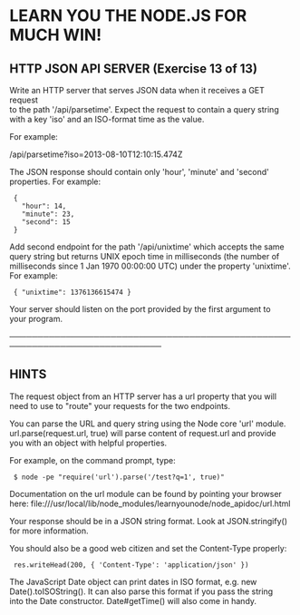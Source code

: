 # LEARN YOU THE NODE.JS FOR MUCH WIN!  

## HTTP JSON API SERVER (Exercise 13 of 13)  

  Write an HTTP server that serves JSON data when it receives a GET request  
  to the path '/api/parsetime'. Expect the request to contain a query string  
  with a key 'iso' and an ISO-format time as the value.  

  For example:  

  /api/parsetime?iso=2013-08-10T12:10:15.474Z  

  The JSON response should contain only 'hour', 'minute' and 'second'  
  properties. For example:  

     {  
       "hour": 14,  
       "minute": 23,  
       "second": 15  
     }  

  Add second endpoint for the path '/api/unixtime' which accepts the same  
  query string but returns UNIX epoch time in milliseconds (the number of  
  milliseconds since 1 Jan 1970 00:00:00 UTC) under the property 'unixtime'.  
  For example:  

     { "unixtime": 1376136615474 }  

  Your server should listen on the port provided by the first argument to  
  your program.  

 ─────────────────────────────────────────────────────────────────────────────  

## HINTS  

  The request object from an HTTP server has a url property that you will  
  need to use to "route" your requests for the two endpoints.  

  You can parse the URL and query string using the Node core 'url' module.  
  url.parse(request.url, true) will parse content of request.url and provide  
  you with an object with helpful properties.  

  For example, on the command prompt, type:  

     $ node -pe "require('url').parse('/test?q=1', true)"  

  Documentation on the url module can be found by pointing your browser  
  here: file:///usr/local/lib/node_modules/learnyounode/node_apidoc/url.html  

  Your response should be in a JSON string format. Look at JSON.stringify()  
  for more information.  

  You should also be a good web citizen and set the Content-Type properly:  

     res.writeHead(200, { 'Content-Type': 'application/json' })  

  The JavaScript Date object can print dates in ISO format, e.g. new  
  Date().toISOString(). It can also parse this format if you pass the string  
  into the Date constructor. Date#getTime() will also come in handy.
